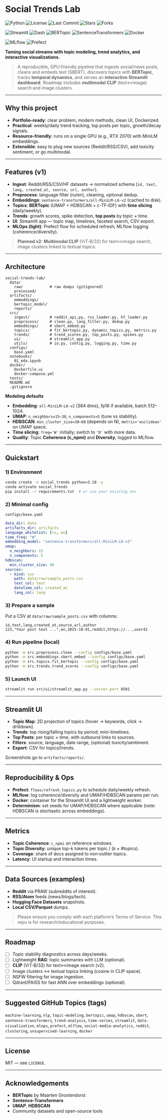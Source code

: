 # Social Trends Lab
![Python](https://img.shields.io/badge/python-3.10%2B-blue)
![License](https://img.shields.io/badge/License-MIT-green.svg)
![Last Commit](https://img.shields.io/github/last-commit/KonNik88/social-trends-lab)
![Stars](https://img.shields.io/github/stars/KonNik88/social-trends-lab?style=social)
![Forks](https://img.shields.io/github/forks/KonNik88/social-trends-lab?style=social)

![Streamlit](https://img.shields.io/badge/Streamlit-UI-red)
![Dash](https://img.shields.io/badge/Dash-UI-orange)
![BERTopic](https://img.shields.io/badge/Topic%20Modeling-BERTopic-lightgrey)
![SentenceTransformers](https://img.shields.io/badge/Embeddings-SBERT-yellowgreen)
![Docker](https://img.shields.io/badge/Docker-ready-blue)

![MLflow](https://img.shields.io/badge/Tracking-MLflow-blueviolet)
![Prefect](https://img.shields.io/badge/Orchestration-Prefect-4B4DED)

**Taming social streams with topic modeling, trend analytics, and interactive visualizations.**

> A reproducible, GPU‑friendly pipeline that ingests social/news posts, cleans and embeds text (SBERT), discovers topics with **BERTopic**, tracks **temporal dynamics**, and serves an **interactive Streamlit dashboard**. Roadmap includes **multimodal CLIP** (text↔image) search and image clusters.

---

## Why this project
- **Portfolio‑ready**: clear problem, modern methods, clean UI, Dockerized.
- **Practical**: weekly/daily trend tracking, top posts per topic, growth/decay signals.
- **Resource‑friendly**: runs on a single GPU (e.g., RTX 2070) with MiniLM embeddings.
- **Extensible**: easy to plug new sources (Reddit/RSS/CSV), add toxicity sentiment, or go multimodal.

---

## Features (v1)
- **Ingest**: Reddit/RSS/CSV/HF datasets → normalized schema (`id, text, lang, created_at, source, url, author`).
- **Preprocess**: language filter (ru/en), cleaning, optional dedup.
- **Embeddings**: `sentence-transformers/all-MiniLM-L6-v2` (cached to disk).
- **Topics**: **BERTopic** (UMAP + HDBSCAN + c-TF‑IDF) with **time slicing** (daily/weekly).
- **Trends**: growth scores, spike detection, **top posts** by topic × time.
- **UI**: Streamlit app — topic map, timelines, faceted search, CSV export.
- **MLOps (light)**: Prefect flow for scheduled refresh; MLflow logging (coherence/diversity).

> **Planned v2**: **Multimodal CLIP** (ViT‑B/32) for text↔image search, image clusters linked to textual topics.

---

## Architecture

```
social-trends-lab/
  data/
    raw/            # raw dumps (gitignored)
    processed/
  artifacts/
    embeddings/
    bertopic_model/
    reports/
  src/
    ingest/         # reddit_api.py, rss_loader.py, hf_loader.py
    preprocess/     # clean.py, lang_filter.py, dedup.py
    embeddings/     # sbert_embed.py
    topics/         # fit_bertopic.py, dynamic_topics.py, metrics.py
    trends/         # trend_scores.py, top_posts.py, spikes.py
    ui/             # streamlit_app.py
    utils/          # io.py, config.py, logging.py, time.py
  configs/
    base.yaml
  notebooks/
    01_eda.ipynb
  docker/
    Dockerfile.ui
    docker-compose.yml
  tests/
  README.md
  .gitignore
```

**Modeling defaults**
- **Embedding**: `all-MiniLM-L6-v2` (384 dims), fp16 if available, batch 512–1024.
- **UMAP**: `n_neighbors=15–30`, `n_components=5` (tune vs stability).
- **HDBSCAN**: `min_cluster_size=30–60` (depends on N), `metric='euclidean'` on UMAP space.
- **Time slicing**: `freq='W'` initially; switch to `'D'` with more data.
- **Quality**: Topic **Coherence (c_npmi)** and **Diversity**; logged to MLflow.

---

## Quickstart

### 1) Environment
```bash
conda create -n social_trends python=3.10 -y
conda activate social_trends
pip install -r requirements.txt  # or use your existing env
```

### 2) Minimal config
`configs/base.yaml`
```yaml
data_dir: data
artifacts_dir: artifacts
language_whitelist: [ru, en]
time_freq: "W"
embedding_model: "sentence-transformers/all-MiniLM-L6-v2"
umap:
  n_neighbors: 15
  n_components: 5
hdbscan:
  min_cluster_size: 40
sources:
  - kind: csv
    path: data/raw/sample_posts.csv
    text_col: text
    datetime_col: created_at
    lang_col: lang
```

### 3) Prepare a sample
Put a CSV at `data/raw/sample_posts.csv` with columns:
```
id,text,lang,created_at,source,url,author
123,"Your post text ...",en,2025-10-01,reddit,https://...,user42
```

### 4) Run pipeline (local)
```bash
python -m src.preprocess.clean --config configs/base.yaml
python -m src.embeddings.sbert_embed --config configs/base.yaml
python -m src.topics.fit_bertopic --config configs/base.yaml
python -m src.trends.trend_scores --config configs/base.yaml
```

### 5) Launch UI
```bash
streamlit run src/ui/streamlit_app.py --server.port 8501
```

---

## Streamlit UI

- **Topic Map**: 2D projection of topics (hover → keywords, click → drilldown).
- **Trends**: top rising/falling topics by period; mini-timelines.
- **Top Posts**: per topic × time, with outbound links to sources.
- **Filters**: source, language, date range, (optional) toxicity/sentiment.
- **Export**: CSV for topics/trends.

Screenshots go to `artifacts/reports/`.

---

## Reproducibility & Ops

- **Prefect**: `flows/refresh_topics.py` to schedule daily/weekly refresh.
- **MLflow**: log coherence/diversity and UMAP/HDBSCAN params per run.
- **Docker**: container for the Streamlit UI and a lightweight worker.
- **Determinism**: set seeds for UMAP/HDBSCAN where applicable (note: HDBSCAN is stochastic across embeddings).

---

## Metrics

- **Topic Coherence**: `c_npmi` on reference windows.
- **Topic Diversity**: unique top-k tokens per topic / (k × #topics).
- **Coverage**: share of docs assigned to non‑outlier topics.
- **Latency**: UI startup and interaction times.

---

## Data Sources (examples)

- **Reddit** via PRAW (subreddits of interest).
- **RSS/Atom** feeds (news/blogs/tech).
- **Hugging Face Datasets** snapshots.
- **Local CSV/Parquet** dumps.

> Please ensure you comply with each platform’s Terms of Service. This repo is for research/educational purposes.

---

## Roadmap

- [ ] Topic stability diagnostics across days/weeks.
- [ ] Lightweight **RAG**: topic summaries with LLM (optional).
- [ ] **CLIP** (ViT‑B/32) for text↔image search (v2).
- [ ] Image clusters ↔ textual topics linking (cosine in CLIP space).
- [ ] NSFW filtering for image ingestion.
- [ ] Qdrant/FAISS for fast ANN over embeddings (optional).

---

## Suggested GitHub Topics (tags)

`machine-learning`, `nlp`, `topic-modeling`, `bertopic`, `umap`, `hdbscan`, `sbert`, `sentence-transformers`, `trend-analysis`, `time-series`, `streamlit`, `data-visualization`, `mlops`, `prefect`, `mlflow`, `social-media-analytics`, `reddit`, `clustering`, `unsupervised-learning`, `docker`

---

## License

MIT — see `LICENSE`.

---

## Acknowledgements

- **BERTopic** by Maarten Grootendorst
- **Sentence-Transformers**
- **UMAP**, **HDBSCAN**
- Community datasets and open-source tools

